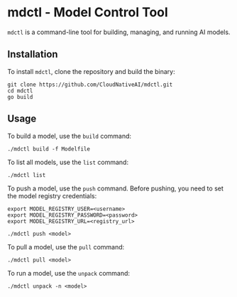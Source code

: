 # mdctl - Model Control Tool

`mdctl` is a command-line tool for building, managing, and running AI models.

## Installation

To install `mdctl`, clone the repository and build the binary:

```plain
git clone https://github.com/CloudNativeAI/mdctl.git
cd mdctl
go build
```

## Usage

To build a model, use the `build` command:

```plain
./mdctl build -f Modelfile
```

To list all models, use the `list` command:

```plain
./mdctl list
```

To push a model, use the `push` command. Before pushing, you need to set the model registry credentials:

```plain
export MODEL_REGISTRY_USER=<username>
export MODEL_REGISTRY_PASSWORD=<password>
export MODEL_REGISTRY_URL=<registry_url>
```

```plain
./mdctl push <model>
```

To pull a model, use the `pull` command:

```plain
./mdctl pull <model>
```

To run a model, use the `unpack` command:

```plain
./mdctl unpack -n <model>
```
